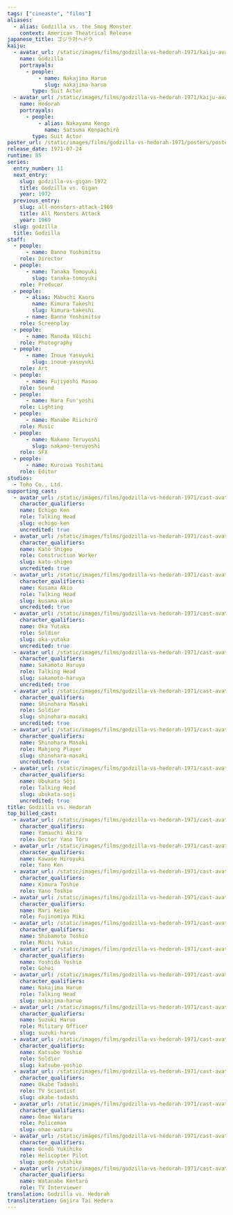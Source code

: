 ```yaml
---
tags: ["cineaste", "films"]
aliases:
  - alias: Godzilla vs. the Smog Monster
    context: American Theatrical Release
japanese_title: ゴジラ対ヘドラ
kaiju:
  - avatar_url: /static/images/films/godzilla-vs-hedorah-1971/kaiju-avatars/haruo-nakajima-0.webp
    name: Godzilla
    portrayals:
      - people:
          - name: Nakajima Haruo
            slug: nakajima-haruo
        type: Suit Actor
  - avatar_url: /static/images/films/godzilla-vs-hedorah-1971/kaiju-avatars/kenpachiro-satsuma-0.webp
    name: Hedorah
    portrayals:
      - people:
          - alias: Nakayama Kengo
            name: Satsuma Kenpachirô
        type: Suit Actor
poster_url: /static/images/films/godzilla-vs-hedorah-1971/posters/poster.webp
release_date: 1971-07-24
runtime: 85
series:
  entry_number: 11
  next_entry:
    slug: godzilla-vs-gigan-1972
    title: Godzilla vs. Gigan
    year: 1972
  previous_entry:
    slug: all-monsters-attack-1969
    title: All Monsters Attack
    year: 1969
  slug: godzilla
  title: Godzilla
staff:
  - people:
      - name: Banno Yoshimitsu
    role: Director
  - people:
      - name: Tanaka Tomoyuki
        slug: tanaka-tomoyuki
    role: Producer
  - people:
      - alias: Mabuchi Kaoru
        name: Kimura Takeshi
        slug: kimura-takeshi
      - name: Banno Yoshimitsu
    role: Screenplay
  - people:
      - name: Manoda Yôichi
    role: Photography
  - people:
      - name: Inoue Yasuyuki
        slug: inoue-yasuyuki
    role: Art
  - people:
      - name: Fujiyoshi Masao
    role: Sound
  - people:
      - name: Hara Fun'yoshi
    role: Lighting
  - people:
      - name: Manabe Riichirô
    role: Music
  - people:
      - name: Nakano Teruyoshi
        slug: nakano-teruyoshi
    role: SFX
  - people:
      - name: Kuroiwa Yoshitami
    role: Editor
studios:
  - Toho Co., Ltd.
supporting_cast:
  - avatar_url: /static/images/films/godzilla-vs-hedorah-1971/cast-avatars/ken-echigo-0.webp
    character_qualifiers:
    name: Echigo Ken
    role: Talking Head
    slug: echigo-ken
    uncredited: true
  - avatar_url: /static/images/films/godzilla-vs-hedorah-1971/cast-avatars/shigeo-kato-0.webp
    character_qualifiers:
    name: Katô Shigeo
    role: Construction Worker
    slug: kato-shigeo
    uncredited: true
  - avatar_url: /static/images/films/godzilla-vs-hedorah-1971/cast-avatars/akio-kusama-0.webp
    character_qualifiers:
    name: Kusama Akio
    role: Talking Head
    slug: kusama-akio
    uncredited: true
  - avatar_url: /static/images/films/godzilla-vs-hedorah-1971/cast-avatars/yutaka-oka-0.webp
    character_qualifiers:
    name: Oka Yutaka
    role: Soldier
    slug: oka-yutaka
    uncredited: true
  - avatar_url: /static/images/films/godzilla-vs-hedorah-1971/cast-avatars/haruya-sakamoto-0.webp
    character_qualifiers:
    name: Sakamoto Haruya
    role: Talking Head
    slug: sakamoto-haruya
    uncredited: true
  - avatar_url: /static/images/films/godzilla-vs-hedorah-1971/cast-avatars/masaki-shinohara-1.webp
    character_qualifiers:
    name: Shinohara Masaki
    role: Soldier
    slug: shinohara-masaki
    uncredited: true
  - avatar_url: /static/images/films/godzilla-vs-hedorah-1971/cast-avatars/masaki-shinohara-0.webp
    character_qualifiers:
    name: Shinohara Masaki
    role: Mahjong Player
    slug: shinohara-masaki
    uncredited: true
  - avatar_url: /static/images/films/godzilla-vs-hedorah-1971/cast-avatars/soji-ubukata-0.webp
    character_qualifiers:
    name: Ubukata Sôji
    role: Talking Head
    slug: ubukata-soji
    uncredited: true
title: Godzilla vs. Hedorah
top_billed_cast:
  - avatar_url: /static/images/films/godzilla-vs-hedorah-1971/cast-avatars/akira-yamauchi-0.webp
    character_qualifiers:
    name: Yamauchi Akira
    role: Doctor Yano Tôru
  - avatar_url: /static/images/films/godzilla-vs-hedorah-1971/cast-avatars/hiroyuki-kawase-0.webp
    character_qualifiers:
    name: Kawase Hiroyuki
    role: Yano Ken
  - avatar_url: /static/images/films/godzilla-vs-hedorah-1971/cast-avatars/toshie-kimura-0.webp
    character_qualifiers:
    name: Kimura Toshie
    role: Yano Toshie
  - avatar_url: /static/images/films/godzilla-vs-hedorah-1971/cast-avatars/keiko-mari-0.webp
    character_qualifiers:
    name: Mari Keiko
    role: Fujinomiya Miki
  - avatar_url: /static/images/films/godzilla-vs-hedorah-1971/cast-avatars/toshio-shibamoto-0.webp
    character_qualifiers:
    name: Shibamoto Toshio
    role: Môchi Yukio
  - avatar_url: /static/images/films/godzilla-vs-hedorah-1971/cast-avatars/yoshio-yoshida-0.webp
    character_qualifiers:
    name: Yoshida Yoshio
    role: Gohei
  - avatar_url: /static/images/films/godzilla-vs-hedorah-1971/cast-avatars/haruo-nakajima-1.webp
    character_qualifiers:
    name: Nakajima Haruo
    role: Talking Head
    slug: nakajima-haruo
  - avatar_url: /static/images/films/godzilla-vs-hedorah-1971/cast-avatars/haruo-suzuki-0.webp
    character_qualifiers:
    name: Suzuki Haruo
    role: Military Officer
    slug: suzuki-haruo
  - avatar_url: /static/images/films/godzilla-vs-hedorah-1971/cast-avatars/yoshio-katsube-0.webp
    character_qualifiers:
    name: Katsube Yoshio
    role: Soldier
    slug: katsube-yoshio
  - avatar_url: /static/images/films/godzilla-vs-hedorah-1971/cast-avatars/tadashi-okabe-0.webp
    character_qualifiers:
    name: Okabe Tadashi
    role: TV Scientist
    slug: okabe-tadashi
  - avatar_url: /static/images/films/godzilla-vs-hedorah-1971/cast-avatars/wataru-omae-0.webp
    character_qualifiers:
    name: Ômae Wataru
    role: Policeman
    slug: omae-wataru
  - avatar_url: /static/images/films/godzilla-vs-hedorah-1971/cast-avatars/yukihiko-gondo-0.webp
    character_qualifiers:
    name: Gondô Yukihiko
    role: Helicopter Pilot
    slug: gondo-yukihiko
  - avatar_url: /static/images/films/godzilla-vs-hedorah-1971/cast-avatars/kentaro-watanabe-0.webp
    character_qualifiers:
    name: Watanabe Kentarô
    role: TV Interviewer
translation: Godzilla vs. Hedorah
transliteration: Gojira Tai Hedora
---
```

